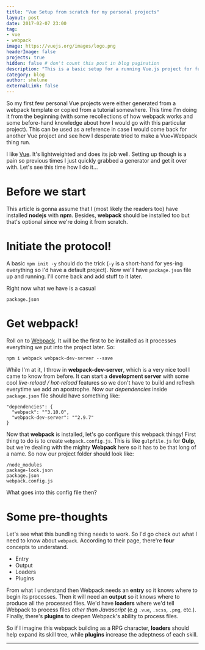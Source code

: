```yaml
---
title: "Vue Setup from scratch for my personal projects"
layout: post
date: 2017-02-07 23:00
tag:
- vue
- webpack
image: https://vuejs.org/images/logo.png
headerImage: false
projects: true
hidden: false # don't count this post in blog pagination
description: "This is a basic setup for a running Vue.js project for future use (webpack 3.0 atm)."
category: blog
author: shelune
externalLink: false
---
```


So my first few personal Vue projects were either generated from a webpack template or copied from a tutorial somewhere. This time I'm doing it from the beginning (with some recollections of how webpack works and some before-hand knowledge about how I would go with this particular project). This can be used as a reference in case I would come back for another Vue project and see how I desperate tried to make a Vue+Webpack thing run.

I like [Vue](https://vuejs.org/). It's lightweighted and does its job well. Setting up though is a pain so previous times I just quickly grabbed a generator and get it over with. Let's see this time how I do it...

# Before we start

This article is gonna assume that I (most likely the readers too) have installed **nodejs** with **npm**. Besides, **webpack** should be installed too but that's optional since we're doing it from scratch.

# Initiate the protocol!

A basic `npm init -y` should do the trick (`-y` is a short-hand for yes-ing everything so I'd have a default project). Now we'll have `package.json` file up and running. I'll come back and add stuff to it later.

Right now what we have is a casual
```
package.json
```

# Get webpack!

Roll on to [Webpack](https://webpack.js.org). It will be the first to be installed as it processes everything we put into the project later. So:

```npm i webpack webpack-dev-server --save```

While I'm at it, I throw in **webpack-dev-server**, which is a very nice tool I came to know from before. It can start a **development server** with some cool *live-reload / hot-reload* features so we don't have to build and refresh everytime we add an apostrophe.  Now our *dependencies* inside `package.json` file should have something like:

```
"dependencies": {
  "webpack": "^3.10.0",
  "webpack-dev-server": "^2.9.7"
}
```

Now that **webpack** is installed, let's go configure this webpack thingy! First thing to do is to create `webpack.config.js`. This is like `gulpfile.js` for **Gulp**, but we're dealing with the mighty **Webpack** here so it has to be that long of a name. So now our project folder should look like:
```
/node_modules
package-lock.json
package.json
webpack.config.js
```

What goes into this config file then?

# Some pre-thoughts

Let's see what this bundling thing needs to work. So I'd go check out what I need to know about `webpack`. According to their page, there're **four** concepts to understand.

- Entry
- Output
- Loaders
- Plugins

From what I understand then Webpack needs an **entry** so it knows where to begin its processes. Then it will need an **output** so it knows where to produce all the processed files. We'd have **loaders** where we'd tell Webpack to process files *other than Javascript* (e.g `.vue`, `.scss`, `.png`, etc.). Finally, there's **plugins** to deepen Webpack's ability to process files. 

<span class="evidence">So if I imagine this webpack building as a RPG character, **loaders** should help expand its skill tree, while **plugins** increase the adeptness of each skill.</span>

---

